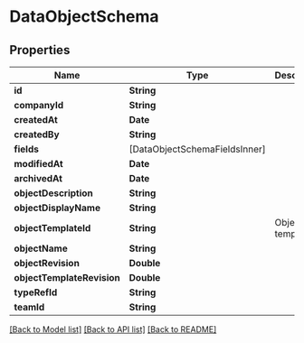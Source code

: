 # DataObjectSchema

## Properties
Name | Type | Description | Notes
------------ | ------------- | ------------- | -------------
**id** | **String** |  | 
**companyId** | **String** |  | 
**createdAt** | **Date** |  | 
**createdBy** | **String** |  | [optional] 
**fields** | [DataObjectSchemaFieldsInner] |  | 
**modifiedAt** | **Date** |  | 
**archivedAt** | **Date** |  | [optional] 
**objectDescription** | **String** |  | 
**objectDisplayName** | **String** |  | 
**objectTemplateId** | **String** | Object template ID | 
**objectName** | **String** |  | 
**objectRevision** | **Double** |  | 
**objectTemplateRevision** | **Double** |  | 
**typeRefId** | **String** |  | 
**teamId** | **String** |  | [optional] 

[[Back to Model list]](../README.md#documentation-for-models) [[Back to API list]](../README.md#documentation-for-api-endpoints) [[Back to README]](../README.md)


